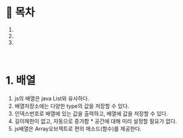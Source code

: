 # 🔖 목차
1.
2.
3.

<br/>


# 1. 배열
1. js의 배열은 java List와 유사하다.<br/>
2. 배열저장소에는 다양한 type의 값을 저장할 수 있다.<br/>
3. 인덱스번호로 배열에 있는 값을 출력하고, 배열에 값을 저장할 수 있다.<br/>
4. 길이제한이 없고, 자동으로 증가함 * 공간에 대해 미리 설정할 필요가 없다.<br/>
5. js배열은 Array오브젝트로 편의 메소드(함수)를 제공한다.
